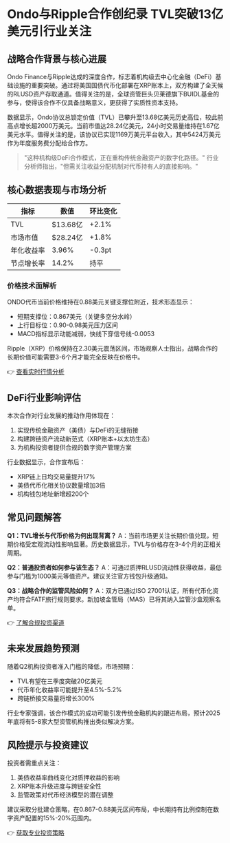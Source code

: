 # Ondo与Ripple合作创纪录 TVL突破13亿美元引行业关注

## 战略合作背景与核心进展
Ondo Finance与Ripple达成的深度合作，标志着机构级去中心化金融（DeFi）基础设施的重要突破。通过将美国国债代币化部署在XRP账本上，双方构建了全天候的RLUSD资产存取通道。值得关注的是，全球资管巨头贝莱德旗下BUIDL基金的参与，使得该合作不仅具备战略意义，更获得了实质性资本支持。

数据显示，Ondo协议总锁定价值（TVL）已攀升至13.68亿美元历史高位，较此前高点增长超2000万美元。当前市值达28.24亿美元，24小时交易量维持在1.67亿美元水平。值得关注的是，该协议已实现1169万美元平台收入，其中5424万美元作为年度服务费分配给合作方。

> "这种机构级DeFi合作模式，正在重构传统金融资产的数字化路径。" 行业分析师指出，"但需关注收益分配机制对代币持有人的直接影响。"

## 核心数据表现与市场分析
| 指标          | 数值       | 环比变化  |
|---------------|------------|-----------|
| TVL           | $13.68亿   | +2.1%     |
| 市场市值      | $28.24亿   | +1.8%     |
| 年化收益率    | 3.96%      | -0.3pt    |
| 节点增长率    | 14.2%      | 持平      |

### 价格技术面解析
ONDO代币当前价格维持在0.88美元关键支撑位附近，技术形态显示：
- 短期支撑位：0.867美元（关键多空分水岭）
- 上行目标位：0.90-0.98美元压力区间
- MACD指标显示动能减弱，快线下穿信号线-0.0053

Ripple（XRP）价格保持在2.30美元震荡区间，市场观察人士指出，战略合作的长期价值可能需要3-6个月才能完全反映在价格中。

👉 [查看实时行情分析](https://bit.ly/okx_welcome)

## DeFi行业影响评估
本次合作对行业发展的推动作用体现在：
1. 实现传统金融资产（美债）与DeFi的无缝衔接
2. 构建跨链资产流动新范式（XRP账本+以太坊生态）
3. 为机构投资者提供合规的数字资产管理方案

行业数据显示，合作宣布后：
- XRP链上日均交易量提升17%
- 美债代币化相关协议数量增加3倍
- 机构钱包地址新增超200个

## 常见问题解答
**Q1：TVL增长与代币价格为何出现背离？**
A：当前市场更关注长期价值兑现，短期价格受宏观流动性影响显著。历史数据显示，TVL与价格存在3-4个月的正相关周期。

**Q2：普通投资者如何参与该生态？**
A：可通过质押RLUSD流动性获得收益，最低参与门槛为1000美元等值资产。建议关注官方钱包升级通知。

**Q3：战略合作的监管风险如何？**
A：双方已通过ISO 27001认证，所有代币化资产均符合FATF旅行规则要求。新加坡金管局（MAS）已将其纳入监管沙盒观察名单。

👉 [了解合规投资渠道](https://bit.ly/okx_welcome)

## 未来发展趋势预测
随着Q2机构投资者准入门槛的降低，市场预期：
- TVL有望在三季度突破20亿美元
- 代币年化收益率可能提升至4.5%-5.2%
- 跨链桥接交易量将增长300%

行业专家强调，该合作模式的成功可能引发传统金融机构的跟进布局，预计2025年底将有5-8家大型资管机构推出类似解决方案。

## 风险提示与投资建议
投资者需重点关注：
1. 美债收益率曲线变化对质押收益的影响
2. XRP账本升级进度与跨链安全性
3. 监管政策对代币经济模型的潜在调整

建议采取分批建仓策略，在0.867-0.88美元区间布局，中长期持有比例控制在数字资产配置的15%-20%范围内。

👉 [获取专业投资策略](https://bit.ly/okx_welcome)